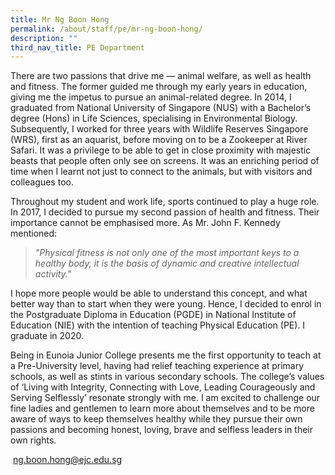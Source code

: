 ```yaml
---
title: Mr Ng Boon Hong
permalink: /about/staff/pe/mr-ng-boon-hong/
description: ""
third_nav_title: PE Department
---
```





There are two passions that drive me — animal welfare, as well as health and fitness. The former guided me through my early years in education, giving me the impetus to pursue an animal-related degree. In 2014, I graduated from National University of Singapore (NUS) with a Bachelor’s degree (Hons) in Life Sciences, specialising in Environmental Biology. Subsequently, I worked for three years with Wildlife Reserves Singapore (WRS), first as an aquarist, before moving on to be a Zookeeper at River Safari. It was a privilege to be able to get in close proximity with majestic beasts that people often only see on screens. It was an enriching period of time when I learnt not just to connect to the animals, but with visitors and colleagues too.

Throughout my student and work life, sports continued to play a huge role. In 2017, I decided to pursue my second passion of health and fitness. Their importance cannot be emphasised more. As Mr. John F. Kennedy mentioned:

> _"Physical fitness is not only one of the most important keys to a healthy body, it is the basis of dynamic and creative intellectual activity."_

I hope more people would be able to understand this concept, and what better way than to start when they were young. Hence, I decided to enrol in the Postgraduate Diploma in Education (PGDE) in National Institute of Education (NIE) with the intention of teaching Physical Education (PE). I graduate in 2020.

Being in Eunoia Junior College presents me the first opportunity to teach at a Pre-University level, having had relief teaching experience at primary schools, as well as stints in various secondary schools. The college’s values of ‘Living with Integrity, Connecting with Love, Leading Courageously and Serving Selflessly’ resonate strongly with me. I am excited to challenge our fine ladies and gentlemen to learn more about themselves and to be more aware of ways to keep themselves healthy while they pursue their own passions and becoming honest, loving, brave and selfless leaders in their own rights.

 [ng.boon.hong@ejc.edu.sg](mailto:ng.boon.hong@ejc.edu.sg)